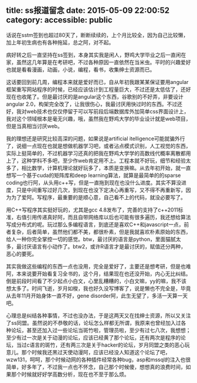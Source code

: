 title: ss报道留念
date: 2015-05-09 22:00:52
category: 
accessible: public
---

话说在sstm签到也超过80天了，断断续续的，上个月比较全，因为自己比较懒，加上年初生病也有各种拖延，总之阿，对不起。

病好转之后一直坚持在ss签到，本身其实我是闲人，野鸡大学毕业之后一直闲在家，虽然这几年算是在考研吧，不过各种原因一直依然在当米虫。平时的兴趣爱好也就是看看漫画，动画，小说，编程，看书，收集绅士资源而已。

这话要回到前几周，编程本来就是爱好而已，自从年初我跟某某保证要用angular框架重写网站程序的时候，已经应该估计到工程量巨大，不过还是太低估了，还好现在也收尾了。但是最讨厌的是angular这个东西，谷歌别的不好弄，非要设计angular 2.0，构架完全改了，让我很伤心，我最讨厌用快过时的东西。不过还好，我对web技术也仅仅停留于可以写前段后端数据库外加简单css界面设计上，我对这个领域根本是毫无兴趣，哦，虽然我在野鸡大学的毕业设计就是web项目，但是当真相当讨厌web。

我的理想还是研究比较高深的问题，如果说是artificial itelligence可能就骗外行了，说细一点现在也就是想做机器学习吧，或者沾点模式识别，人工视觉的东西，实际上挺简单的，不过机器学习还真的把我在野鸡大学学的高数线代概率离散都用上了，这种学科不多吧，至少作web肯定用不上。工程本就不好玩，细节和经验太多了，相比数学，计算机理论就好玩多了，本质是变换嘛。从去年初开始，就一直想写一个基于cuda的矩阵库和deep learning算法，就算是最简单的的sparse coding也行阿，从头用c++写，但是一直拖到现在也没什么进度。其实不算没进度，只是中间重写过好几次，到现在也没下定决心再重写，又不得不再重新写，因为为了爱阿。写程序，最重要的是顺心意，自己看不上的代码，就没必要写了。

用C++写程序其实挺好玩的，尤其是gcc 4.8发布了，完善的支持了c++2011标准，右值引用传递真好阿，而且自带网络库以后也可能有很多遍历，我还想给算法写成分布式的呢。玩过那么多编程语言，到底还是喜欢C++和javascript一点，前者复杂，后者简单，虽然他们都不美，都很朴素，但是我就喜欢朴素原始的东西，给人一种你完全掌控一切的感觉。btw，最讨厌的语言是python，里面猫腻太多，最讨厌语言有小动作了。btw2，或许R语言才是最讨厌的，赋值还分两种，恶心的要死。

其实我做这些编程的东西一点也没用，完全是爱好了，主要还是想考研，但是也难阿，本来说要开始看复习全书的，这个月，结果现在也还没开始，内心无比纠结。倒是前段时间看了不少起点小白文，心里乱糟糟的，小白文嘛，yy的嘛，我不该想太多了。时间飞逝，岁月如梭，我也好久没写博客了，说是懒也不完全是，毕竟从去年11月开始身体一直不好，gene disorder阿，此生无望了，多活一天算一天吧。

心理总是纠结各种事情，不过也没办法，于是这两天又在找绅士资源，所以又关注了ss同盟。虽然说的不恭敬的话，论坛怎么样都无所谓，我原来也曾经加入过各种论坛，甚至还加入过一些论坛当斑竹啦，管理员啦，至少有过七八次，我想想；至少有过一次是关于动漫的论坛，应该已经黄了那个论坛，还有两次是程序的论坛，当过c语言的斑竹，还有两三次是关于hacker的论坛，岁月同盟之类的恶心玩意儿。那个时候我还黑过天使动漫阿，应该已经没人知道这个论坛了吧，wzw131，呵呵，那个时候动网的各种插件经常各种bug，asp和mssql的注入也很简单，好多年了，不过我一点也不怀念，自己那个时候傻，想想真的浪费时间，如果那个时候就好好学高数分析，现在也不至于那么烦。